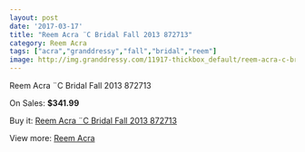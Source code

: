 ```yaml
---
layout: post
date: '2017-03-17'
title: "Reem Acra ¨C Bridal Fall 2013 872713"
category: Reem Acra
tags: ["acra","granddressy","fall","bridal","reem"]
image: http://img.granddressy.com/11917-thickbox_default/reem-acra-c-bridal-fall-2013-872713.jpg
---
```

Reem Acra ¨C Bridal Fall 2013 872713

On Sales: **$341.99**
<a href="https://www.granddressy.com/en/reem-acra/11012-reem-acra-c-bridal-fall-2013-872713.html"><amp-img layout="responsive" width="600" height="600" src="//img.granddressy.com/11917-thickbox_default/reem-acra-c-bridal-fall-2013-872713.jpg" alt="Reem Acra ¨C Bridal Fall 2013 872713 0" /></a>

Buy it: [Reem Acra ¨C Bridal Fall 2013 872713](https://www.granddressy.com/en/reem-acra/11012-reem-acra-c-bridal-fall-2013-872713.html "Reem Acra ¨C Bridal Fall 2013 872713")

View more: [Reem Acra](https://www.granddressy.com/en/105-reem-acra "Reem Acra")